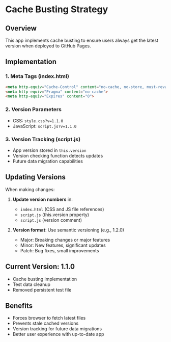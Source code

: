 # Cache Busting Strategy

## Overview
This app implements cache busting to ensure users always get the latest version when deployed to GitHub Pages.

## Implementation

### 1. Meta Tags (index.html)
```html
<meta http-equiv="Cache-Control" content="no-cache, no-store, must-revalidate">
<meta http-equiv="Pragma" content="no-cache">
<meta http-equiv="Expires" content="0">
```

### 2. Version Parameters
- CSS: `style.css?v=1.1.0`
- JavaScript: `script.js?v=1.1.0`

### 3. Version Tracking (script.js)
- App version stored in `this.version`
- Version checking function detects updates
- Future data migration capabilities

## Updating Versions

When making changes:

1. **Update version numbers** in:
   - `index.html` (CSS and JS file references)
   - `script.js` (this.version property)
   - `script.js` (version comment)

2. **Version format**: Use semantic versioning (e.g., 1.2.0)
   - Major: Breaking changes or major features
   - Minor: New features, significant updates
   - Patch: Bug fixes, small improvements

## Current Version: 1.1.0
- Cache busting implementation
- Test data cleanup
- Removed persistent test file

## Benefits
- Forces browser to fetch latest files
- Prevents stale cached versions
- Version tracking for future data migrations
- Better user experience with up-to-date app